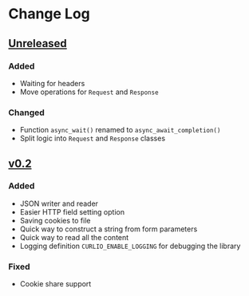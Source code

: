 # Change Log

## [Unreleased]
### Added
- Waiting for headers
- Move operations for `Request` and `Response`

### Changed
- Function `async_wait()` renamed to `async_await_completion()`
- Split logic into `Request` and `Response` classes

## [v0.2]
### Added
- JSON writer and reader
- Easier HTTP field setting option
- Saving cookies to file
- Quick way to construct a string from form parameters
- Quick way to read all the content
- Logging definition `CURLIO_ENABLE_LOGGING` for debugging the library

### Fixed
- Cookie share support

[Unreleased]: https://github.com/terrakuh/curlio/compare/v0.2..dev
[v0.2]: https://github.com/terrakuh/curlio/compare/v0.1..v0.2
